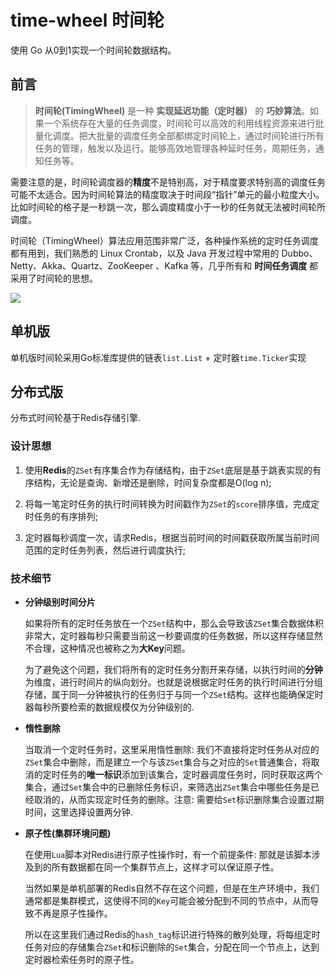 # time-wheel 时间轮

使用 Go 从0到1实现一个时间轮数据结构。

## 前言

> **时间轮(TimingWheel)** 是一种 **实现延迟功能（定时器）** 的 **巧妙算法**。如果一个系统存在大量的任务调度，时间轮可以高效的利用线程资源来进行批量化调度。把大批量的调度任务全部都绑定时间轮上，通过时间轮进行所有任务的管理，触发以及运行。能够高效地管理各种延时任务，周期任务，通知任务等。

需要注意的是，时间轮调度器的**精度**不是特别高，对于精度要求特别高的调度任务可能不太适合。因为时间轮算法的精度取决于时间段“指针”单元的最小粒度大小。比如时间轮的格子是一秒跳一次，那么调度精度小于一秒的任务就无法被时间轮所调度。

时间轮（TimingWheel）算法应用范围非常广泛，各种操作系统的定时任务调度都有用到，我们熟悉的 Linux Crontab，以及 Java 开发过程中常用的 Dubbo、Netty、Akka、Quartz、ZooKeeper 、Kafka 等，几乎所有和 **时间任务调度** 都采用了时间轮的思想。

![](https://movies-bucket.oss-cn-beijing.aliyuncs.com/%E6%97%B6%E9%97%B4%E8%BD%AE%E7%A4%BA%E6%84%8F%E5%9B%BE.png)



## 单机版

单机版时间轮采用Go标准库提供的链表`list.List` + 定时器`time.Ticker`实现



## 分布式版

分布式时间轮基于Redis存储引擎.

### 设计思想

1. 使用**Redis**的`ZSet`有序集合作为存储结构，由于`ZSet`底层是基于跳表实现的有序结构，无论是查询、新增还是删除，时间复杂度都是O(log n);

2. 将每一笔定时任务的执行时间转换为时间戳作为`ZSet`的`score`排序值，完成定时任务的有序排列;

3. 定时器每秒调度一次，请求Redis，根据当前时间的时间戳获取所属当前时间范围的定时任务列表，然后进行调度执行;

### 技术细节

- **分钟级别时间分片**

  如果将所有的定时任务放在一个`ZSet`结构中，那么会导致该`ZSet`集合数据体积非常大，定时器每秒只需要当前这一秒要调度的任务数据，所以这样存储显然不合理，这种情况也被称之为**大Key**问题。

  为了避免这个问题，我们将所有的定时任务分割开来存储，以执行时间的**分钟**为维度，进行时间片的纵向划分。也就是说根据定时任务的执行时间进行分组存储，属于同一分钟被执行的任务归于与同一个`ZSet`结构。这样也能确保定时器每秒所要检索的数据规模仅为分钟级别的.

  

- **惰性删除**

  当取消一个定时任务时，这里采用惰性删除: 我们不直接将定时任务从对应的`ZSet`集合中删除，而是建立一个与该`ZSet`集合与之对应的`Set`普通集合，将取消的定时任务的**唯一标识**添加到该集合，定时器调度任务时，同时获取这两个集合，通过`Set`集合中的已删除任务标识，来筛选出`ZSet`集合中哪些任务是已经取消的，从而实现定时任务的删除。注意: 需要给`Set`标识删除集合设置过期时间，这里选择设置两分钟.

  

- **原子性(集群环境问题)**

  在使用`Lua`脚本对Redis进行原子性操作时，有一个前提条件: 那就是该脚本涉及到的所有数据都在同一个集群节点上，这样才可以保证原子性。

  当然如果是单机部署的Redis自然不存在这个问题，但是在生产环境中，我们通常都是集群模式，这使得不同的`Key`可能会被分配到不同的节点中，从而导致不再是原子性操作。

  所以在这里我们通过Redis的`hash_tag`标识进行特殊的散列处理，将每组定时任务对应的存储集合`ZSet`和标识删除的`Set`集合，分配在同一个节点上，达到定时器检索任务时的原子性。
